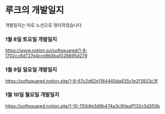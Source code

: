 # 루크의 개발일지
개발일지는 따로 노션으로 정리하였습니다

### 1월 8일 토요일 개발일지
https://www.notion.so/softsquared/1-8-1702cc8d727e4cce9b5ba1028895d279

### 1월 9일 일요일 개발일지
https://softsquared.notion.site/1-9-67c2d62e1164460da635c1e2f3923c3f

### 1월 10일 월요일 개발일지
https://softsquared.notion.site/1-10-110b9e3d9b474a3c90eaff132c0d350b
